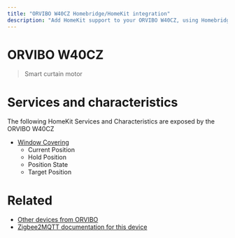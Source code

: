 ```yaml
---
title: "ORVIBO W40CZ Homebridge/HomeKit integration"
description: "Add HomeKit support to your ORVIBO W40CZ, using Homebridge, Zigbee2MQTT and homebridge-z2m."
---
```

<!---
This file has been GENERATED using src/docgen/docgen.ts
DO NOT EDIT THIS FILE MANUALLY!
-->
# ORVIBO W40CZ
> Smart curtain motor 


# Services and characteristics
The following HomeKit Services and Characteristics are exposed by
the ORVIBO W40CZ

* [Window Covering](../../cover.md)
  * Current Position
  * Hold Position
  * Position State
  * Target Position


# Related
* [Other devices from ORVIBO](../index.md#orvibo)
* [Zigbee2MQTT documentation for this device](https://www.zigbee2mqtt.io/devices/W40CZ.html)